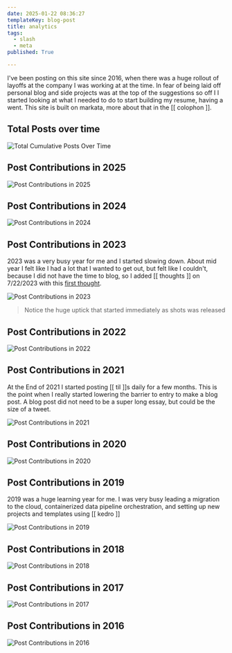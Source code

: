 ```yaml
---
date: 2025-01-22 08:36:27
templateKey: blog-post
title: analytics
tags:
  - slash
  - meta
published: True

---
```


I've been posting on this site since 2016, when there was a huge rollout of
layoffs at the company I was working at at the time.  In fear of being laid off
personal blog and side projects was at the top of the suggestions so off I
I started looking at what I needed to do to start building my resume, having a
went. This site is built on markata, more about that in the [[ colophon ]].

## Total Posts over time

![Total Cumulative Posts Over Time](/total_posts_over_time.svg)

## Post Contributions in 2025

![Post Contributions in 2025](/contributions_2025.svg)

## Post Contributions in 2024

![Post Contributions in 2024](/contributions_2024.svg)

## Post Contributions in 2023

2023 was a very busy year for me and I started slowing down.  About mid year I
felt like I had a lot that I wanted to get out, but felt like I couldn't,
because I did not have the time to blog, so I added [[ thoughts ]] on 7/22/2023
with this [first thought](https://waylonwalker.com/thoughts-2/).

![Post Contributions in 2023](/contributions_2023.svg)

> Notice the huge uptick that started immediately as shots was released

## Post Contributions in 2022

![Post Contributions in 2022](/contributions_2022.svg)

## Post Contributions in 2021

At the End of 2021 I started posting [[ til ]]s daily for a few months.  This
is the point when I really started lowering the barrier to entry to make a blog
post.  A blog post did not need to be a super long essay, but could be the size
of a tweet.

![Post Contributions in 2021](/contributions_2021.svg)

## Post Contributions in 2020

![Post Contributions in 2020](/contributions_2020.svg)

## Post Contributions in 2019

2019 was a huge learning year for me.  I was very busy leading a migration to
the cloud, containerized data pipeline orchestration, and setting up new
projects and templates using [[ kedro ]]

![Post Contributions in 2019](/contributions_2019.svg)

## Post Contributions in 2018

![Post Contributions in 2018](/contributions_2018.svg)

## Post Contributions in 2017

![Post Contributions in 2017](/contributions_2017.svg)

## Post Contributions in 2016

![Post Contributions in 2016](/contributions_2016.svg)
